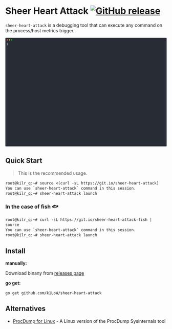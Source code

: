 # Sheer Heart Attack [![GitHub release](https://img.shields.io/github/release/k1LoW/sheer-heart-attack.svg)](https://github.com/k1LoW/sheer-heart-attack/releases)

`sheer-heart-attack` is a debugging tool that can execute any command on the process/host metrics trigger.

![screencast](screencast.svg)

## Quick Start

> This is the recommended usage.

``` console
root@kilr_q:~# source <(curl -sL https://git.io/sheer-heart-attack)
You can use `sheer-heart-attack` command in this session.
root@kilr_q:~# sheer-heart-attack launch
```

### In the case of fish :fish:

``` console
root@kilr_q:~# curl -sL https://git.io/sheer-heart-attack-fish | source
You can use `sheer-heart-attack` command in this session.
root@kilr_q:~# sheer-heart-attack launch
```

## Install

**manually:**

Download binany from [releases page](https://github.com/k1LoW/sheer-heart-attack/releases)

**go get:**

``` console
go get github.com/k1LoW/sheer-heart-attack
```

## Alternatives

- [ProcDump for Linux](https://github.com/Microsoft/ProcDump-for-Linux) - A Linux version of the ProcDump Sysinternals tool

